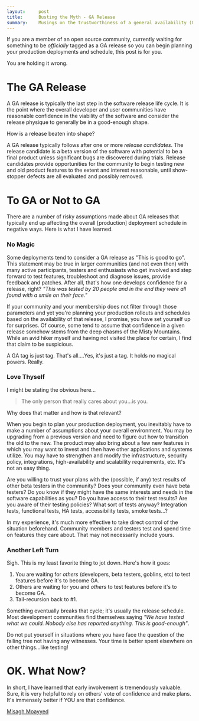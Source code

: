 ```yaml
---
layout:     post
title:      Busting the Myth - GA Release
summary:    Musings on the trustworthiness of a general availability (GA) release and its production-readiness calibre in open source. 
---
```


If you are a member of an open source community, currently waiting for something to be *officially* tagged as a GA release so you can begin planning your production deployments and schedule, this post is for you.

You are holding it wrong.

# The GA Release

A GA release is typically the last step in the software release life cycle. It is the point where the overall developer and user communities have reasonable confidence in the viability of the software and consider the release physique to generally be in a good-enough shape.

How is a release beaten into shape?

A GA release typically follows after one or more *release candidates*. The release candidate is a beta version of the software with potential to be a final product unless significant bugs are discovered during trials. Release candidates provide opportunities for the community to begin testing new and old product features to the extent and interest reasonable, until show-stopper defects are all evaluated and possibly removed.

# To GA or Not to GA


There are a number of risky assumptions made about GA releases that typically end up affecting the overall [production] deployment schedule in negative ways. Here is what I have learned.

### No Magic

Some deployments tend to consider a GA release as "This is good to go". This statement may be true in larger communities (and not even then) with many active participants, testers and enthusiasts who get involved and step forward to test features, troubleshoot and diagnose issues, provide feedback and patches. After all, that's how one develops confidence for a release, right? *"This was tested by 20 people and in the end they were all found with a smile on their face."* 

If your community and your membership does not filter through those parameters and yet you're planning your production rollouts and schedules based on the availability of that release, I promise, you have set yourself up for surprises. Of course, some tend to assume that confidence in a given release somehow stems from the deep chasms of the Misty Mountains. While an avid hiker myself and having not visited the place for certain, I find that claim to be suspicious.

A GA tag is just tag. That's all....Yes, it's just a tag. It holds no magical powers. Really.

### Love Thyself

I might be stating the obvious here...

>The only person that really cares about you...is you.

Why does that matter and how is that relevant?

When you begin to plan your production deployment, you inevitably have to make a number of assumptions about your overall environment. You may be upgrading from a previous version and need to figure out how to transition the old to the new. The product may also bring about a few new features in which you may want to invest and then have other applications and systems utilize. You may have to strengthen and modify the infrastructure, security policy, integrations, high-availability and scalability requirements, etc. It's not an easy thing.

Are you willing to trust your plans with the (possible, if any) test results of other beta testers in the community? Does your community even have beta testers? Do you know if they might have the same interests and needs in the software capabilities as you? Do you have access to their test results? Are you aware of their testing policies? What sort of tests anyway? Integration tests, functional tests, HA tests, accessibility tests, smoke tests...?

In my experience, it's much more effective to take direct control of the situation beforehand. Community members and testers test and spend time on features they care about. That may not necessarily include yours.

### Another Left Turn

Sigh. This is my least favorite thing to jot down. Here's how it goes:

1. You are waiting for *others* (developers, beta testers, goblins, etc) to test features before it's to become GA.
2. Others are waiting for you and *others* to test features before it's to become GA.
3. Tail-recursion back to #1.

Something eventually breaks that cycle; it's usually the release schedule. Most development communities find themselves saying *"We have tested what we could. Nobody else has reported anything. This is good-enough"*.

Do not put yourself in situations where you have face the question of the falling tree not having any witnesses. Your time is better spent elsewhere on other things...like testing!

# OK. What Now? 

In short, I have learned that early involvement is tremendously valuable. Sure, it is very helpful to rely on others' vote of confidence and make plans. It's immensely better if YOU are that confidence.

[Misagh Moayyed](https://twitter.com/misagh84)